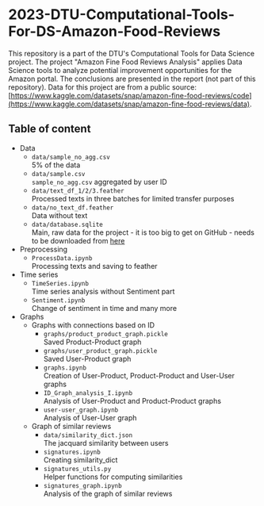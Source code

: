 # 2023-DTU-Computational-Tools-For-DS-Amazon-Food-Reviews

This repository is a part of the DTU's Computational Tools for Data Science project. The project "Amazon Fine Food Reviews Analysis" applies Data Science tools to analyze potential improvement opportunities for the Amazon portal. The conclusions are presented in the report (not part of this repository). Data for this project are from a public source: [https://www.kaggle.com/datasets/snap/amazon-fine-food-reviews/code](https://www.kaggle.com/datasets/snap/amazon-fine-food-reviews/data).

## Table of content

* Data
  * `data/sample_no_agg.csv` <br>
    5% of the data
  * `data/sample.csv` <br>
    `sample_no_agg.csv` aggregated by user ID
  * `data/text_df_1/2/3.feather` <br>
    Processed texts in three batches for limited transfer purposes
  * `data/no_text_df.feather` <br> 
    Data without text
  * `data/database.sqlite` <br>
    Main, raw data for the project - it is too big to get on GitHub - needs to be downloaded from [here](https://www.kaggle.com/datasets/snap/amazon-fine-food-reviews/data)
* Preprocessing
  * `ProcessData.ipynb` <br>
  Processing texts and saving to feather
* Time series
  * `TimeSeries.ipynb` <br>
    Time series analysis without Sentiment part
  * `Sentiment.ipynb` <br>
    Change of sentiment in time and many more
* Graphs
  * Graphs with connections based on ID
    * `graphs/product_product_graph.pickle` <br>
      Saved Product-Product graph
    * `graphs/user_product_graph.pickle` <br>
      Saved User-Product graph
    * `graphs.ipynb` <br>
      Creation of User-Product, Product-Product and User-User graphs
    * `ID_Graph_analysis_I.ipynb` <br>
      Analysis of User-Product and Product-Product graphs
    * `user-user_graph.ipynb` <br>
      Analysis of User-User graph
  * Graph of similar reviews
    * `data/similarity_dict.json` <br>
      The jacquard similarity between users
    * `signatures.ipynb` <br>
      Creating similarity_dict
    * `signatures_utils.py` <br>
      Helper functions for computing similarities
    * `signatures_graph.ipynb` <br>
      Analysis of the graph of similar reviews
